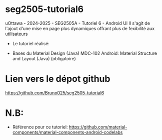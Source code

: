 # seg2505-tutorial6
uOttawa - 2024-2025 - SEG2505A - Tutoriel 6 - Android UI
Il s'agit de l'ajout d'une mise en page plus dynamiques offrant plus de fexibilité aux utilisateurs 

- Le tutoriel réalisé:
* Bases du Material Design (Java)
  MDC-102 Android: Material Structure and Layout (Java)
 (obligatoire)

# Lien vers le dépot github

https://github.com/Bruno025/seg2505-tutorial6

# N.B:
* Référence pour ce tutoriel: https://github.com/material-components/material-components-android-codelabs